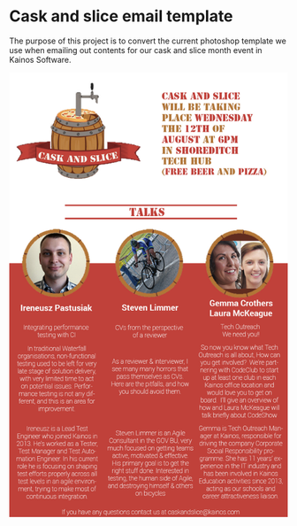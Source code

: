 # Cask and slice email template

The purpose of this project is to convert the current photoshop template we use when emailing out contents for our cask and slice month event in Kainos Software.

![Image of cask and slice info leaflet](/readme-images/caskandslice3info.jpg?raw=true "cask and slice info leaflet")
